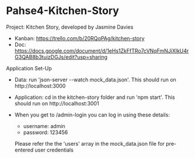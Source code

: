 # Pahse4-Kitchen-Story

Project: Kitchen Story, developed by Jasmine Davies
- Kanban: https://trello.com/b/20RQqPAg/kitchen-story
- Doc: https://docs.google.com/document/d/1eHs1ZkFfTRo7cVNqFmNJiXlkU4rG3QAB8b3tuizDGJs/edit?usp=sharing 

Application Set-Up

- Data: run 'json-server --watch mock_data.json'. This should run on http://localhost:3000

- Application: cd in the kitchen-story folder and run 'npm start'. This should run on http://localhost:3001

- When you get to /admin-login you can log in using these details:
    - username: admin
    - password: 123456

    Please refer the the 'users' array in the mock_data.json file for pre-entered user credentials